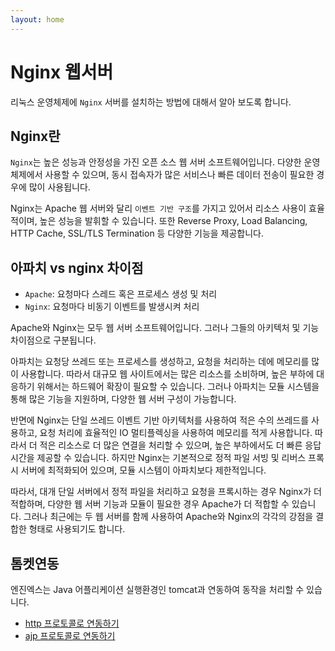 ```yaml
---
layout: home
---
```


# Nginx 웹서버 
리눅스 운영체제에 `Nginx` 서버를 설치하는 방법에 대해서 알아 보도록 합니다.

## Nginx란
`Nginx`는 높은 성능과 안정성을 가진 오픈 소스 웹 서버 소프트웨어입니다. 다양한 운영 체제에서 사용할 수 있으며, 동시 접속자가 많은 서비스나 빠른 데이터 전송이 필요한 경우에 많이 사용됩니다.  

Nginx는 Apache 웹 서버와 달리 `이벤트 기반 구조`를 가지고 있어서 리소스 사용이 효율적이며, 높은 성능을 발휘할 수 있습니다. 또한 Reverse Proxy, Load Balancing, HTTP Cache, SSL/TLS Termination 등 다양한 기능을 제공합니다.


## 아파치 vs nginx 차이점
- `Apache`: 요청마다 스레드 혹은 프로세스 생성 및 처리
- `Nginx`: 요청마다 비동기 이벤트를 발생시켜 처리

Apache와 Nginx는 모두 웹 서버 소프트웨어입니다. 그러나 그들의 아키텍처 및 기능 차이점으로 구분됩니다.

아파치는 요청당 쓰레드 또는 프로세스를 생성하고, 요청을 처리하는 데에 메모리를 많이 사용합니다. 따라서 대규모 웹 사이트에서는 많은 리소스를 소비하며, 높은 부하에 대응하기 위해서는 하드웨어 확장이 필요할 수 있습니다. 그러나 아파치는 모듈 시스템을 통해 많은 기능을 지원하며, 다양한 웹 서버 구성이 가능합니다.

반면에 Nginx는 단일 쓰레드 이벤트 기반 아키텍처를 사용하여 적은 수의 쓰레드를 사용하고, 요청 처리에 효율적인 IO 멀티플렉싱을 사용하여 메모리를 적게 사용합니다. 따라서 더 적은 리소스로 더 많은 연결을 처리할 수 있으며, 높은 부하에서도 더 빠른 응답 시간을 제공할 수 있습니다. 하지만 Nginx는 기본적으로 정적 파일 서빙 및 리버스 프록시 서버에 최적화되어 있으며, 모듈 시스템이 아파치보다 제한적입니다.

따라서, 대개 단일 서버에서 정적 파일을 처리하고 요청을 프록시하는 경우 Nginx가 더 적합하며, 다양한 웹 서버 기능과 모듈이 필요한 경우 Apache가 더 적합할 수 있습니다. 그러나 최근에는 두 웹 서버를 함께 사용하여 Apache와 Nginx의 각각의 강점을 결합한 형태로 사용되기도 합니다.

## 톰켓연동
엔진엑스는 Java 어플리케이션 실행환경인 tomcat과 연동하여 동작을 처리할 수 있습니다. 

* [http 프로토콜로 연동하기](tomcat/http)
* [ajp 프로토콜로 연동하기](tomcat/ajp)
